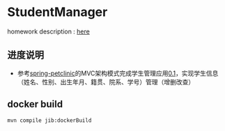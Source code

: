 # StudentManager

homework description : [here](https://github.com/njuics/sa-2021/wiki/%E4%BD%9C%E4%B8%9A)

## 进度说明

- 参考[spring-petclinic](https://github.com/spring-projects/spring-petclinic)的MVC架构模式完成学生管理应用[0.1](https://github.com/youngstudent2/StudentManager/releases/tag/0.1)，实现学生信息（姓名、性别、出生年月、籍贯、院系、学号）管理（增删改查）

## docker build

`mvn compile jib:dockerBuild`
  

